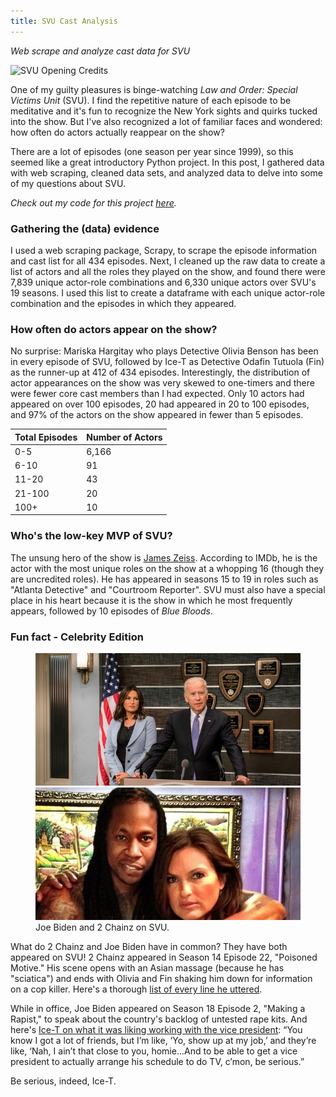 ```yaml
---
title: SVU Cast Analysis
---
```

*Web scrape and analyze cast data for SVU*

![SVU Opening Credits]({{https://github.com/jenzhenky}}{{/jenzhenky.github.io/blob/master}}/assets/images/svu-opening.jpg)

One of my guilty pleasures is binge-watching *Law and Order: Special Victims Unit* (SVU). I find the repetitive nature of each episode to be meditative and it's fun to recognize the New York sights and quirks tucked into the show. But I've also recognized a lot of familiar faces and wondered: how often do actors actually reappear on the show?

There are a lot of episodes (one season per year since 1999), so this seemed like a great introductory Python project. In this post, I gathered data with web scraping, cleaned data sets, and analyzed data to delve into some of my questions about SVU. 

*Check out my code for this project [here](https://github.com/jenzhenky/SVU).*

### Gathering the (data) evidence

I used a web scraping package, Scrapy, to scrape the episode information and cast list for all 434 episodes. Next, I cleaned up the raw data to create a list of actors and all the roles they played on the show, and found there were 7,839 unique actor-role combinations and 6,330 unique actors over SVU's 19 seasons. I used this list to create a dataframe with each unique actor-role combination and the episodes in which they appeared. 

### How often do actors appear on the show?

No surprise: Mariska Hargitay who plays Detective Olivia Benson has been in every episode of SVU, followed by Ice-T as Detective Odafin Tutuola (Fin) as the runner-up at 412 of 434 episodes. Interestingly, the distribution of actor appearances on the show was very skewed to one-timers and there were fewer core cast members than I had expected. Only 10 actors had appeared on over 100 episodes, 20 had appeared in 20 to 100 episodes, and 97% of the actors on the show appeared in fewer than 5 episodes.

Total Episodes | Number of Actors
------------ | -------------
0-5 | 6,166
6-10 | 91
11-20 | 43
21-100 | 20
100+ | 10

### Who's the low-key MVP of SVU?

The unsung hero of the show is [James Zeiss](https://www.imdb.com/name/nm6079503/). According to IMDb, he is the actor with the most unique roles on the show at a whopping 16 (though they are uncredited roles). He has appeared in seasons 15 to 19 in roles such as "Atlanta Detective" and "Courtroom Reporter". SVU must also have a special place in his heart because it is the show in which he most frequently appears, followed by 10 episodes of *Blue Bloods*.

### Fun fact - Celebrity Edition

<figure class="half">
	<a href="/assets/images/biden-svu.jpg"><img src="/assets/images/biden-svu.jpg"></a>
   	<a href="/assets/images/chainz-svu.jpg"><img src="/assets/images/chainz-svu.jpg"></a>
	<figcaption>Joe Biden and 2 Chainz on SVU.</figcaption>
</figure>

What do 2 Chainz and Joe Biden have in common? They have both appeared on SVU! 2 Chainz appeared in Season 14 Episode 22, "Poisoned Motive." His scene opens with an Asian massage (because he has "sciatica") and ends with Olivia and Fin shaking him down for information on a cop killer. Here's a thorough [list of every line he uttered](https://www.complex.com/music/2013/05/heres-every-line-that-2-chainz-said-on-law-and-order-svu-last-night). 

While in office, Joe Biden appeared on Season 18 Episode 2, "Making a Rapist," to speak about the country's backlog of untested rape kits. And here's [Ice-T on what it was liking working with the vice president](https://www.huffingtonpost.com/entry/joe-biden-ice-t-svu_us_57ec33eee4b0c2407cdba44f): “You know I got a lot of friends, but I’m like, ‘Yo, show up at my job,’ and they’re like, ‘Nah, I ain’t that close to you, homie…And to be able to get a vice president to actually arrange his schedule to do TV, c’mon, be serious.” 

Be serious, indeed, Ice-T.
